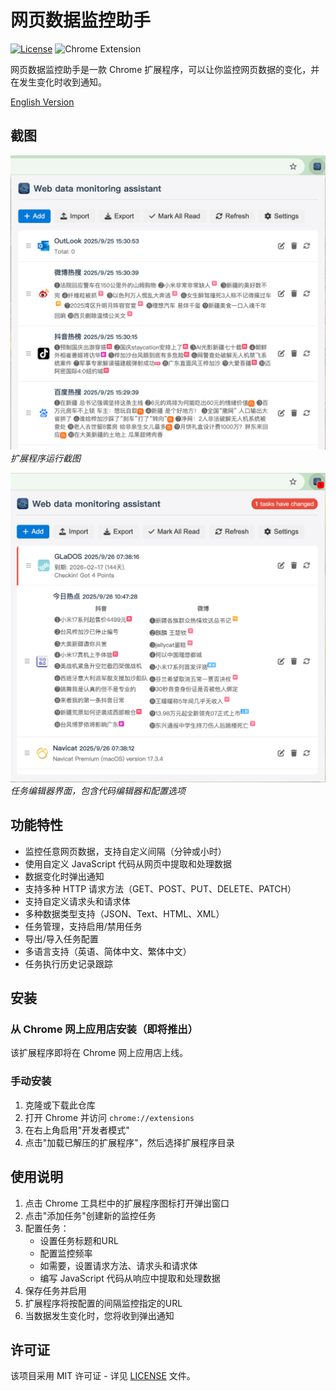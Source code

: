 # 网页数据监控助手

[![License](https://img.shields.io/badge/license-MIT-blue.svg)](LICENSE)
![Chrome Extension](https://img.shields.io/badge/platform-Chrome%20Extension-brightgreen)

网页数据监控助手是一款 Chrome 扩展程序，可以让你监控网页数据的变化，并在发生变化时收到通知。

[English Version](README.md)

## 截图

![截图1](assets/screenshot1.png)
*扩展程序运行截图*

![截图2](assets/screenshot2.png)
*任务编辑器界面，包含代码编辑器和配置选项*

## 功能特性

- 监控任意网页数据，支持自定义间隔（分钟或小时）
- 使用自定义 JavaScript 代码从网页中提取和处理数据
- 数据变化时弹出通知
- 支持多种 HTTP 请求方法（GET、POST、PUT、DELETE、PATCH）
- 支持自定义请求头和请求体
- 多种数据类型支持（JSON、Text、HTML、XML）
- 任务管理，支持启用/禁用任务
- 导出/导入任务配置
- 多语言支持（英语、简体中文、繁体中文）
- 任务执行历史记录跟踪

## 安装

### 从 Chrome 网上应用店安装（即将推出）

该扩展程序即将在 Chrome 网上应用店上线。

### 手动安装

1. 克隆或下载此仓库
2. 打开 Chrome 并访问 `chrome://extensions`
3. 在右上角启用"开发者模式"
4. 点击"加载已解压的扩展程序"，然后选择扩展程序目录

## 使用说明

1. 点击 Chrome 工具栏中的扩展程序图标打开弹出窗口
2. 点击"添加任务"创建新的监控任务
3. 配置任务：
   - 设置任务标题和URL
   - 配置监控频率
   - 如需要，设置请求方法、请求头和请求体
   - 编写 JavaScript 代码从响应中提取和处理数据
4. 保存任务并启用
5. 扩展程序将按配置的间隔监控指定的URL
6. 当数据发生变化时，您将收到弹出通知

## 许可证

该项目采用 MIT 许可证 - 详见 [LICENSE](LICENSE) 文件。
